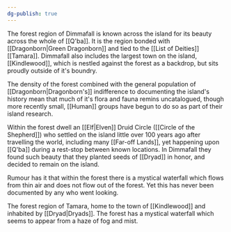 ```yaml
---
dg-publish: true
---
```


The forest region of Dimmafall is known across the island for its beauty across the whole of [[Q'ba]]. It is the region bonded with [[Dragonborn|Green Dragonborn]] and tied to the [[List of Deities]] [[Tamara]]. Dimmafall also includes the largest town on the island, [[Kindlewood]], which is nestled against the forest as a backdrop, but sits proudly outside of it's boundry. 

The density of the forest combined with the general population of [[Dragonborn|Dragonborn's]] indifference to documenting the island's history mean that much of it's flora and fauna remins uncatalogued, though more recently small, [[Human]] groups have begun to do so as part of their island research. 

Within the forest dwell an [[Elf|Elven]] Druid Circle ([[Circle of the Shepherd]]) who settled on the island little over 100 years ago after travelling the world, including many [[Far-off Lands]], yet happening upon [[Q'ba]] during a rest-stop between known locations. In Dimmafall they found such beauty that they planted seeds of [[Dryad]] in honor, and decided to remain on the island.

Rumour has it that within the forest there is a mystical waterfall which flows from thin air and does not flow out of the forest. Yet this has never been documented by any who went looking.

The forest region of Tamara, home to the town of [[Kindlewood]] and inhabited by [[Dryad|Dryads]].  The forest has a mystical waterfall which seems to appear from a haze of fog and mist.

